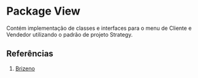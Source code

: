 # Package View

Contém implementação de classes e interfaces para o menu de Cliente e Vendedor utilizando o padrão de projeto Strategy.

## Referências

1. [Brizeno](https://brizeno.wordpress.com/padroes/)

